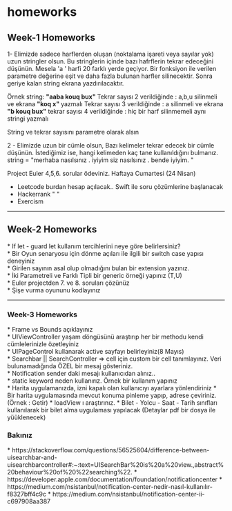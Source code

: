 # homeworks

<h2> Week-1 Homeworks </h2>

 1- Elimizde sadece harflerden oluşan (noktalama işareti veya sayılar yok) uzun stringler olsun. Bu stringlerin içinde bazı hafrflerin tekrar edeceğini düşünün. Mesela 'a ' harfi 20 farklı yerde geçiyor. Bir fonksiyon ile verilen parametre değerine eşit ve daha fazla bulunan harfler silinecektir. Sonra geriye kalan string ekrana yazdırılacaktır.
 
 Örnek string: <b> "aaba kouq bux" </b>
 Tekrar sayısı 2 verildiğinde : a,b,u silinmeli ve ekrana <b> "koq x" </b> yazmalı
 Tekrar sayısı 3 verildiğinde : a silinmeli ve ekrana <b>"b kouq bux"</b>
 tekrar sayısı 4 verildiğinde  :  hiç bir harf silinmemeli aynı stringi yazmalı
 
 String ve tekrar sayısını parametre olarak alsın
 
 2 - Elimizde uzun bir cümle olsun, Bazı kelimeler tekrar edecek bir cümle düşünün. İstediğimiz ise, hangi kelimeden kaç tane kullanıldığını bulmanız.
 string = "merhaba nasılsınız . iyiyim siz nasılsınız . bende iyiyim. "
 
 Project Euler 4,5,6. sorular ödeviniz. Haftaya Cumartesi (24 Nisan)
 - Leetcode burdan hesap açılacak.. Swift ile soru çözümlerine başlanacak
 - Hackerrank " "
 - Exercism 
 
------------------------------------------------------------------------------
<h2> Week-2 Homeworks </h2>
* If let - guard let kullanım tercihlerini neye göre belirlersiniz? <br>
* Bir Oyun senaryosu  için dönme açıları ile ilgili bir switch case yapısı deneyiniz <br>
* Girilen sayının asal olup olmadığını bulan bir extension yazınız. <br>
* İki Parametreli ve Farklı Tipli bir generic örneği yapınız (T,U) <br>
* Euler projectden 7. ve 8. soruları çözünüz <br>
* Şişe vurma oyununu kodlayınız

--------------------------------------------------------------------------------
<h3> Week-3 Homeworks </h3>
* Frame vs Bounds açıklayınız <br>
* UIViewController yaşam döngüsünü araştırıp her bir methodu kendi cümlelerinizle özetleyiniz <br>
* UIPageControl kullanarak active sayfayı belirleyiniz(8 Mayıs) <br>
* Searchbar || SearchController => cell için custom bir cell tanımlayınız. Veri bulunamadığında ÖZEL bir mesaj gösteriniz. <br>
* Notification sender daki mesajı kullanıcıdan alınız.. <br>
* static keyword neden kullanırız. Örnek bir kullanım yapınız <br>
* Harita uygulamanızda, izni kapalı olan kullanıcıyı ayarlara yönlendiriniz
* Bir harita uygulamasında mevcut konuma pinleme yapıp, adrese çeviriniz. (Örnek : Getir)
* loadView ı araştırınız.
* Bilet - Yolcu - Saat - Tarih sınıfları kullanılarak bir bilet alma uygulaması yapılacak (Detaylar pdf bir dosya ile yüüklenecek)

<h3> Bakınız </h3>
* https://stackoverflow.com/questions/56525604/difference-between-uisearchbar-and-uisearchbarcontroller#:~:text=UISearchBar%20is%20a%20view.,abstract%20behaviour%20of%20%22searching%22.
* https://developer.apple.com/documentation/foundation/notificationcenter
* https://medium.com/nsistanbul/notification-center-nedir-nasıl-kullanılır-f8327bff4c9c
* https://medium.com/nsistanbul/notification-center-ii-c697908aa387
